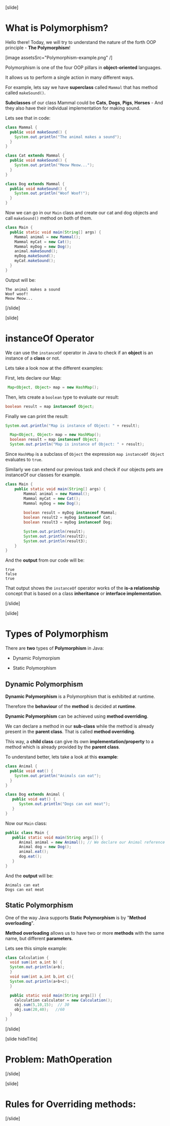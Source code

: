 [slide]

# What is Polymorphism?

Hello there! Today, we will try to understand the nature of the forth OOP principle - **The Polymorphism**!

[image assetsSrc="Polymorphism-example.png" /]

Polymorphism is one of the four OOP pillars in **object-oriented** languages.

It allows us to perform a single action in many different ways.

For example, lets say we have **superclass** called `Mammal` that has method called `makeSound()`. 

**Subclasses** of our class Mammal could be **Cats**, **Dogs**, **Pigs**, **Horses** - And they also have their individual implementation for making sound.

Lets see that in code: 

``` java
class Mammal {
  public void makeSound() {
    System.out.println("The animal makes a sound");
  }
}
```

``` java
class Cat extends Mammal {
  public void makeSound() {
    System.out.println("Meow Meow...");
  }
}
```

``` java
class Dog extends Mammal {
  public void makeSound() {
    System.out.println("Woof Woof!");
  }
}
```

Now we can go in our `Main` class and create our cat and dog objects and call `makeSound()` method on both of them.


``` java
class Main {
  public static void main(String[] args) {
    Mammal animal = new Mammal();  
    Mammal myCat = new Cat(); 
    Mammal myDog = new Dog(); 
    animal.makeSound();
    myDog.makeSound();
    myCat.makeSound();
  }
}
```

Output will be:

```
The animal makes a sound
Woof woof!
Meow Meow...
```


[/slide]





[slide]

# instanceOf Operator

We can use the `instanceOf` operator in Java to check if an **object** is an instance of a **class** or not.

Lets take a look now at the different examples:

First, lets declare our Map:

```java
 Map<Object, Object> map = new HashMap();
```

Then, lets create a `boolean` type to evaluate our result:

```java
boolean result = map instanceof Object;
```

Finally we can print the result:

```java
System.out.println("Map is instance of Object: " + result);
```

```java live
  Map<Object, Object> map = new HashMap();
  boolean result = map instanceof Object;
  System.out.println("Map is instance of Object: " + result);
```

Since `HashMap` is a subclass of `Object` the expression `map instanceOf Object` evaluates to `true`.

Similarly we can extend our previous task and check if our objects pets are instanceOf our classes for example.

``` java
class Main {
    public static void main(String[] args) {
        Mammal animal = new Mammal();
        Mammal myCat = new Cat();
        Mammal myDog = new Dog();
        
        boolean result = myDog instanceof Mammal;
        boolean result2 = myDog instanceof Cat;
        boolean result3 = myDog instanceof Dog;

        System.out.println(result);
        System.out.println(result2);
        System.out.println(result3);
    }
}
```

And the **output** from our code will be:

``` 
true
false
true
```

That output shows the `instanceOf` operator works of the **is-a relationship** concept that is based on a class **inheritance** or **interface implementation**.



[/slide]


[slide]

# Types of Polymorphism

There are **two** types of **Polymorphism** in Java:

- Dynamic Polymorpism

- Static Polymorphism

## Dynamic Polymorphism

**Dynamic Polymorphism** is a Polymorphism that is exhibited at runtime.

Therefore the **behaviour** of the **method** is decided at **runtime**.

**Dynamic Polymorphism** can be achieved using **method overriding**.

We can declare a method in our **sub-class** while the method is already present in the **parent class**. That is called **method overriding**.

This way, a **child class** can give its own **implementation/property** to a method which is already provided by the **parent class**.

To understand better, lets take a look at this **example**:

``` java
class Animal {
  public void eat() {
    System.out.println("Animals can eat");
  }
}
```

``` java
class Dog extends Animal {
   public void eat() {
      System.out.println("Dogs can eat meat");
   }
}
```
Now our `Main` class:

``` java
public class Main {
   public static void main(String args[]) {
      Animal animal = new Animal(); // We declare our Animal reference and object
      Animal dog = new Dog();
      animal.eat(); 
      dog.eat();
   }
}
```

And the **output** will be: 

```
Animals can eat
Dogs can eat meat
```

## Static Polymorphism

One of the way Java supports **Static Polymorphism** is by "**Method overloading**".

**Method overloading** allows us to have two or more **methods** with the same name, but different **parameters**.

Lets see this simple example:

``` java
class Calculation {  
  void sum(int a,int b) {
  System.out.println(a+b);
  }  
  void sum(int a,int b,int c){
  System.out.println(a+b+c);
  }  

  public static void main(String args[]) {  
    Calculation calculator = new Calculation();  
    obj.sum(5,10,15);  // 30
    obj.sum(20,40);   //60
  }  
}  
```
[/slide]

[slide hideTitle]


# Problem: MathOperation


[/slide]

[slide]

# Rules for Overriding methods:



[/slide]